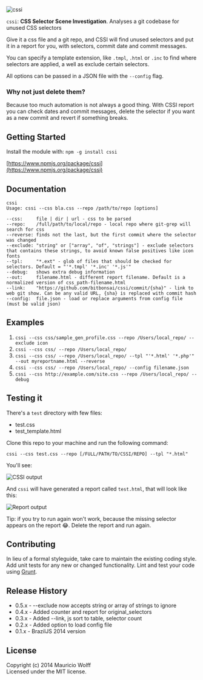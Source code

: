 <img class="logo" alt="cssi" src="https://s3.us-west-2.amazonaws.com/secure.notion-static.com/e4156fa4-573c-46b4-9567-de0a1d78e790/cssi.png?X-Amz-Algorithm=AWS4-HMAC-SHA256&X-Amz-Content-Sha256=UNSIGNED-PAYLOAD&X-Amz-Credential=AKIAT73L2G45EIPT3X45%2F20220526%2Fus-west-2%2Fs3%2Faws4_request&X-Amz-Date=20220526T035312Z&X-Amz-Expires=86400&X-Amz-Signature=483f1597a0b5cfb45caa95bd4e2f5097f3063836058a5177c93bb2f9f5c2aaec&X-Amz-SignedHeaders=host&response-content-disposition=filename%20%3D%22cssi.png%22&x-id=GetObject" />

`cssi`: **CSS Selector Scene Investigation**. Analyses a git codebase for unused CSS selectors

Give it a css file and a git repo, and CSSI will find unused selectors and put it in a report for you, with selectors, commit date and commit messages.

You can specify a template extension, like `.tmpl`, `.html` or `.inc` to find where selectors are applied, a well as exclude certain selectors.

All options can be passed in a JSON file with the `--config` flag.

### Why not just delete them?
Because too much automation is not always a good thing. With CSSI report you can check dates and commit messages, delete the selector if you want as a new commit and revert if something breaks.

## Getting Started
Install the module with: `npm -g install cssi`

[https://www.npmjs.org/package/cssi](https://www.npmjs.org/package/cssi)

## Documentation
```
cssi
Usage: cssi --css bla.css --repo /path/to/repo [options]

--css:     file | dir | url - css to be parsed
--repo:    /full/path/to/local/repo - local repo where git-grep will search for css
--reverse: finds not the last, but the first commit where the selector was changed
--exclude: "string" or ["array", "of", "strings"] - exclude selectors that contains these strings, to avoid known false positives like icon fonts
--tpl:     "*.ext" - glob of files that should be checked for selectors. Default = "'*.tmpl' '*.inc' '*.js'"
--debug:   shows extra debug information
--out:     filename.html - different report filename. Default is a normalized version of css_path-filename.html
--link:    "https://github.com/bitbonsai/cssi/commit/{sha}" - link to web git show. Can be any valid URL, {sha} is replaced with commit hash
--config:  file.json - load or replace arguments from config file (must be valid json)
```

## Examples
1. `cssi --css css/sample_gen_profile.css --repo /Users/local_repo/ --exclude icon`
2. `cssi --css css/ --repo /Users/local_repo/`
3. `cssi --css css/ --repo /Users/local_repo/ --tpl "'*.html' '*.php'" --out myreportname.html --reverse`
4. `cssi --css css/ --repo /Users/local_repo/ --config filename.json`
5. `cssi --css http://example.com/site.css --repo /Users/local_repo/ --debug`

## Testing it
There's a `test` directory with few files:

- test.css
- test_template.html

Clone this repo to your machine and run the following command:

`cssi --css test.css --repo [/FULL/PATH/TO/CSSI/REPO] --tpl "*.html"`

You'll see:

![CSSI output](https://s3.us-west-2.amazonaws.com/secure.notion-static.com/d2a1ae1c-c161-4b15-9df4-808b0b842631/carbon_%281%29.png?X-Amz-Algorithm=AWS4-HMAC-SHA256&X-Amz-Content-Sha256=UNSIGNED-PAYLOAD&X-Amz-Credential=AKIAT73L2G45EIPT3X45%2F20220526%2Fus-west-2%2Fs3%2Faws4_request&X-Amz-Date=20220526T035129Z&X-Amz-Expires=86400&X-Amz-Signature=3f77bf006b2cbe9891dc297f669323996808833714ac497019583b4fe268553c&X-Amz-SignedHeaders=host&response-content-disposition=filename%20%3D%22carbon%2520%281%29.png%22&x-id=GetObject)

And `cssi` will have generated a report called `test.html`, that will look like this:

![Report output](https://s3.us-west-2.amazonaws.com/secure.notion-static.com/cd6a107f-0901-4909-a6d8-7fe16a23cd86/Screen_Shot_2021-10-13_at_1.24.09_pm.png?X-Amz-Algorithm=AWS4-HMAC-SHA256&X-Amz-Content-Sha256=UNSIGNED-PAYLOAD&X-Amz-Credential=AKIAT73L2G45EIPT3X45%2F20220526%2Fus-west-2%2Fs3%2Faws4_request&X-Amz-Date=20220526T035148Z&X-Amz-Expires=86400&X-Amz-Signature=53fc7f0c3f7e84a5523386aea107d12186944d7eebc51a3f265e1a3cb17ad8c1&X-Amz-SignedHeaders=host&response-content-disposition=filename%20%3D%22Screen%2520Shot%25202021-10-13%2520at%25201.24.09%2520pm.png%22&x-id=GetObject)

Tip: if you try to run again won't work, because the missing selector appears on the report 😂. Delete the report and run again.

## Contributing
In lieu of a formal styleguide, take care to maintain the existing coding style. Add unit tests for any new or changed functionality. Lint and test your code using [Grunt](http://gruntjs.com/).

## Release History
- 0.5.x - --exclude now accepts string or array of strings to ignore
- 0.4.x - Added counter and report for original_selectors
- 0.3.x - Added --link, js sort to table, selector count
- 0.2.x - Added option to load config file
- 0.1.x - BrazilJS 2014 version

## License
Copyright (c) 2014 Mauricio Wolff  
Licensed under the MIT license.
